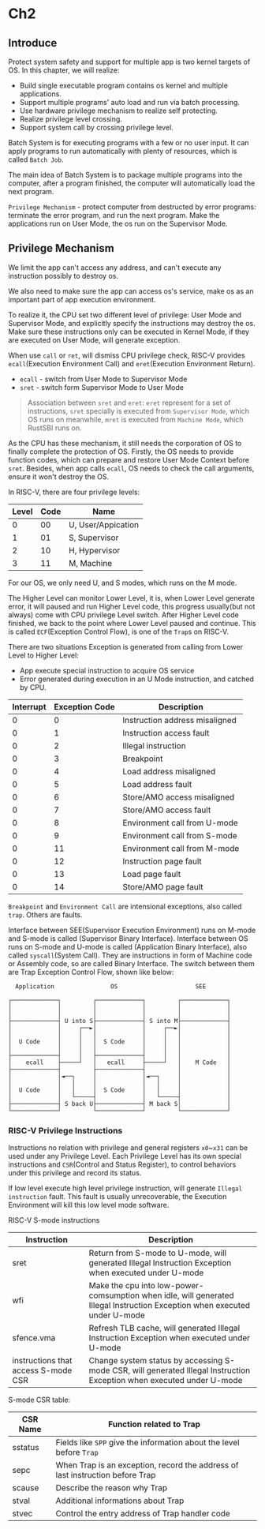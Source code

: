 # Ch2

## Introduce

Protect system safety and support for multiple app is two kernel targets of OS. In this chapter, we will realize:

- Build single executable program contains os kernel and multiple applications.
- Support multiple programs' auto load and run via batch processing.
- Use hardware privilege mechanism to realize self protecting.
- Realize privilege level crossing.
- Support system call by crossing privilege level.

Batch System is for executing programs with a few or no user input. It can apply programs to run automatically with plenty of resources, which is called `Batch Job`.

The main idea of Batch System is to package multiple programs into the computer, after a program finished, the computer will automatically load the next program.

`Privilege Mechanism` - protect computer from destructed by error programs: terminate the error program, and run the next program. Make the applications run on User Mode, the os run on the Supervisor Mode.

## Privilege Mechanism

We limit the app can't access any address, and can't execute any instruction possibly to destroy os.

We also need to make sure the app can access os's service, make os as an important part of app execution environment.

To realize it, the CPU set two different level of privilege: User Mode and Supervisor Mode, and explicitly specify the instructions may destroy the os. Make sure these instructions only can be executed in Kernel Mode, if they are executed on User Mode, will generate exception.

When use `call` or `ret`, will dismiss CPU privilege check, RISC-V provides `ecall`(Execution Environment Call) and `eret`(Execution Environment Return).

- `ecall` - switch from User Mode to Supervisor Mode
- `sret` - switch form Supervisor Mode to User Mode

> Association between `sret` and `eret`: `eret` represent for a set of instructions, `sret` specially is executed from `Supervisor Mode`, which OS runs on meanwhile, `mret` is executed from `Machine Mode`, which RustSBI runs on.

As the CPU has these mechanism, it still needs the corporation of OS to finally complete the protection of OS. Firstly, the OS needs to provide function codes, which can prepare and restore User Mode Context before `sret`. Besides, when app calls `ecall`, OS needs to check the call arguments, ensure it won't destroy the OS.

In RISC-V, there are four privilege levels:

Level | Code | Name
-- | -- | --
0 | 00 | U, User/Appication
1 | 01 | S, Supervisor
2 | 10 | H, Hypervisor
3 | 11 | M, Machine

For our OS, we only need U, and S modes, which runs on the M mode.

The Higher Level can monitor Lower Level, it is, when Lower Level generate error, it will paused and run Higher Level code, this progress usually(but not always) come with CPU privilege Level switch. After Higher Level code finished, we back to the point where Lower Level paused and continue. This is called `ECF`(Exception Control Flow), is one of the `Trap`s on RISC-V.

There are two situations Exception is generated from calling from Lower Level to Higher Level:

- App execute special instruction to acquire OS service
- Error generated during execution in an U Mode instruction, and catched by CPU.

Interrupt | Exception Code | Description
-- | -- | --
0 | 0 | Instruction address misaligned
0 | 1 | Instruction access fault
0 | 2 | Illegal instruction
0 | 3 | Breakpoint
0 | 4 | Load address misaligned
0 | 5 | Load address fault
0 | 6 | Store/AMO access misaligned
0 | 7 | Store/AMO access fault
0 | 8 | Environment call from U-mode
0 | 9 | Environment call from S-mode
0 | 11 | Environment call from M-mode
0 | 12 | Instruction page fault
0 | 13 | Load page fault
0 | 14 | Store/AMO page fault

`Breakpoint` and `Environment Call` are intensional exceptions, also called `trap`. Others are faults.

Interface between SEE(Supervisor Execution Environment) runs on M-mode and S-mode is called (Supervisor Binary Interface).
Interface between OS runs on S-mode and U-mode is called (Application Binary Interface), also called `syscall`(System Call).
They are instructions in form of Machine code or Assembly code, so are called Binary Interface.
The switch between them are Trap Exception Control Flow, shown like below:

```
  Application                OS                      SEE       
                                                               
┌─────────────┐         ┌─────────────┐         ┌─────────────┐
│             │         │             │         │             │
│             │         │             │         │             │
├─────────────┤ U into S├─────────────┤ S into M├─────────────┤
│             │     ┌──►│             │     ┌──►│             │
│             │     │   │             │     │   │             │
│  U Code     │     │   │  S Code     │     │   │             │
│             │     │   │             │     │   │             │
├─────────────┤     │   ├─────────────┤     │   │             │
│    ecall    ├─────┘   │   ecall     ├─────┘   │    M Code   │
├─────────────┤         ├─────────────┤         │             │
│             │◄──┐     │             │◄──┐     │             │
│             │   │     │             │   │     │             │
│  U Code     │   │     │  S Code     │   │     │             │
│             │   └─────┤             │   └─────┤             │
├─────────────┤ S back U├─────────────┤ M back S│             │
└─────────────┘         └─────────────┘         └─────────────┘
```

### RISC-V Privilege Instructions

Instructions no relation with privilege and general registers `x0`~`x31` can be used under any Privilege Level. Each Privilege Level has its own special instructions and `CSR`(Control and Status Register), to control behaviors under this privilege and record its status.

If low level execute high level privilege instruction, will generate `Illegal instruction` fault. This fault is usually unrecoverable, the Execution Environment will kill this low level mode software.

RISC-V S-mode instructions

Instruction | Description
-- | --
sret | Return from S-mode to U-mode, will generated Illegal Instruction Exception when executed under U-mode
wfi | Make the cpu into low-power-comsumption when idle, will generated Illegal Instruction Exception when executed under U-mode
sfence.vma | Refresh TLB cache, will generated Illegal Instruction Exception when executed under U-mode
instructions that access S-mode CSR | Change system status by accessing S-mode CSR, will generated Illegal Instruction Exception when executed under U-mode

S-mode CSR table:

CSR Name | Function related to Trap
-- | --
sstatus | Fields like `SPP` give the information about the level before `Trap`
sepc | When Trap is an exception, record the address of last instruction before Trap
scause | Describe the reason why Trap
stval | Additional informations about Trap
stvec | Control the entry address of Trap handler code
